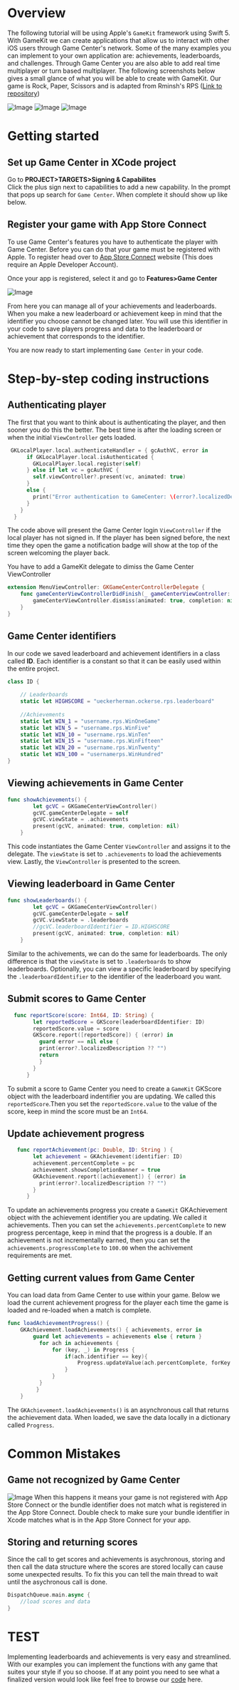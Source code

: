 Overview
=======
The following tutorial will be using Apple's `GameKit` framework using Swift 5. With GameKit we can create applications that allow us to interact with other iOS users through Game Center's network. Some of the many examples you can implement to your own application are: achievements, leaderboards, and challenges. Through Game Center you are also able to add real time multiplayer or turn based multiplayer. The following screenshots below gives a small glance of what you will be able to create with GameKit. Our game is Rock, Paper, Scissors and is adapted from Rminsh's RPS ([Link to repository](https://github.com/Rminsh/RPS))

![Image](doc/menu_screen_50_1_50.png "Main Menu") ![Image](doc/achievements_screen_50_1_50.png "Achievement Screen") ![Image](doc/leaderboards_screen_50_1_50.png "Leaderboard Screen") 


Getting started
=======

Set up Game Center in XCode project
----
Go to **PROJECT>TARGETS>Signing & Capabilites**<br />
Click the plus sign next to capabilities to add a new capability. In the prompt that pops up search for `Game Center`. When complete it should show up like below.


Register your game with App Store Connect
----
To use Game Center's features you have to authenticate the player with Game Center. Before you can do that your game must be registered with Apple. To register head over to [App Store Connect](https://appstoreconnect.apple.com) website (This does require an Apple Developer Account). 


Once your app is registered, select it and go to **Features>Game Center**

![Image](doc/appstoreGC.png "App Store Game Center")

From here you can manage all of your achievements and leaderboards. When you make a new leaderboard or achievement keep in mind that the identifier you choose cannot be changed later. You will use this identifier in your code to save players progress and data to the leaderboard or achievement that corresponds to the identifier.

You are now ready to start implementing `Game Center` in your code.

Step-by-step coding instructions
=======

Authenticating player
---
The first that you want to think about is authenticating the player, and then sooner you do this the better. The best time is after the loading screen or when the initial `ViewController` gets loaded. 
```swift
 GKLocalPlayer.local.authenticateHandler = { gcAuthVC, error in
      if GKLocalPlayer.local.isAuthenticated {
        GKLocalPlayer.local.register(self)
      } else if let vc = gcAuthVC {
        self.viewController?.present(vc, animated: true)
      }
      else {
        print("Error authentication to GameCenter: \(error?.localizedDescription ?? "none")")
      }
    }
  }
```
The code above will present the Game Center login `ViewController` if the local player has not signed in. If the player has been signed before, the next time they open the game a notification badge will show at the top of the screen welcoming the player back.

You have to add a GameKit delegate to dimiss the Game Center ViewController
```swift
extension MenuViewController: GKGameCenterControllerDelegate {
    func gameCenterViewControllerDidFinish(_ gameCenterViewController: GKGameCenterViewController) {
        gameCenterViewController.dismiss(animated: true, completion: nil)
    }
}
```

Game Center identifiers
---
In our code we saved leaderboard and achievement identifiers in a class called **ID**. Each identifier is a constant so that it can be easily used within the entire project. 

```swift
class ID {
    
    // Leaderboards
    static let HIGHSCORE = "ueckerherman.ockerse.rps.leaderboard"
   
    //Achievements
    static let WIN_1 = "username.rps.WinOneGame"
    static let WIN_5 = "username.rps.WinFive"
    static let WIN_10 = "username.rps.WinTen"
    static let WIN_15 = "username.rps.WinFifteen"
    static let WIN_20 = "username.rps.WinTwenty"
    static let WIN_100 = "usernamerps.WinHundred"
}
```


Viewing achievements in Game Center
---
```swift
func showAchievements() {
        let gcVC = GKGameCenterViewController()
        gcVC.gameCenterDelegate = self
        gcVC.viewState = .achievements
        present(gcVC, animated: true, completion: nil)
    }
```
This code instantiates the Game Center `ViewController` and assigns it to the delegate. The `viewState` is set to `.achievements` to load the achievements view. Lastly, the `ViewController` is presented to the screen.

Viewing leaderboard in Game Center
---
```swift
func showLeaderboards() {
        let gcVC = GKGameCenterViewController()
        gcVC.gameCenterDelegate = self
        gcVC.viewState = .leaderboards
        //gcVC.leaderboardIdentifier = ID.HIGHSCORE
        present(gcVC, animated: true, completion: nil)
    }
```
Similar to the achivements, we can do the same for leaderboards. The only difference is that the `viewState` is set to `.leaderboards` to show leaderboards. Optionally, you can view a specific leaderboard by specifying the `.leaderboardIdentifier` to the identifier of the leaderboard you want.

Submit scores to Game Center
---
```swift
  func reportScore(score: Int64, ID: String) {
        let reportedScore = GKScore(leaderboardIdentifier: ID)
        reportedScore.value = score
        GKScore.report([reportedScore]) { (error) in
          guard error == nil else {
          print(error?.localizedDescription ?? "")
          return
          }
        }
      }
```
To submit a score to Game Center you need to create a `GameKit` GKScore object with the leaderboard indentifier you are updating. We called this `reportedScore`.Then you set the `reportedScore.value` to the value of the score, keep in mind the score must be an `Int64`. 

Update achievement progress
---
```swift
   func reportAchievement(pc: Double, ID: String ) {
        let achievement = GKAchievement(identifier: ID)
        achievement.percentComplete = pc
        achievement.showsCompletionBanner = true
        GKAchievement.report([achievement]) { (error) in
          print(error?.localizedDescription ?? "")
        }
      }
```
To update an achievements progress you create a `GameKit` GKAchievement object with the achievement identifier you are updating. We called it achievements. Then you can set the `achievements.percentComplete` to new progress percentage, keep in mind that the progress is a double. If an achievement is not incrementally earned, then you can set the `achievements.progressComplete` to `100.00` when the achivement requirements are met.

Getting current values from Game Center
---
You can load data from Game Center to use within your game. Below we load the current achievement progress for the player each time the game is loaded and re-loaded when a match is complete.
```swift
func loadAchievementProgress() {
    GKAchievement.loadAchievements() { achievements, error in
        guard let achievements = achievements else { return }
          for ach in achievements {
              for (key, _) in Progress {
                  if(ach.identifier == key){
                      Progress.updateValue(ach.percentComplete, forKey: ach.identifier)
                  }
              }
          }
         }
    }
```
The `GKAchievement.loadAchievements()` is an asynchronous call that returns the achievement data. When loaded, we save the data locally in a dictionary called `Progress`.

Common Mistakes
===

Game not recognized by Game Center
---
![Image](doc/notRecognized_50_1_50.png "Game not recognized")
When this happens it means your game is not registered with App Store Connect or the bundle identifier does not match what is registered in the App Store Connect. Double check to make sure your bundle identifier in Xcode matches what is in the App Store Connect for your app.

Storing and returning scores
---
Since the call to get scores and achievements is asychronous, storing and then call the data structure where the scores are stored locally can cause some unexpected results. To fix this you can tell the main thread to wait until the asychronous call is done.

```swift
DispatchQueue.main.async {
    //load scores and data
}
```

TEST
=======
Implementing leaderboards and achievements is very easy and streamlined. With our examples you can implement the functions with any game that suites your style if you so choose. If at any point you need to see what a finalized version would look like feel free to browse our [code](https://github.com/Ockerse/RPS) here. 
